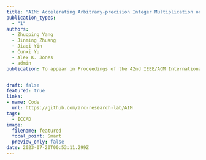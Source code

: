 ```yaml
---
title: "AIM: Accelerating Arbitrary-precision Integer Multiplication on Heterogeneous Reconfigurable Computing Platform Versal ACAP (🔥📣New Paper & Project🔥📣! )"
publication_types:
  - "1"
authors:
  - Zhuoping Yang
  - Jinming Zhuang
  - Jiaqi Yin
  - Cunxi Yu
  - Alex K. Jones
  - admin
publication: To appear in Proceedings of the 42nd IEEE/ACM International Conference on Computer-Aided Design, ICCAD 2023, October 29, 2023 -  November 2, 2022, San Francisco, CA, USA. Full Paper Accepted (acceptance ratio is 21 percent)  


draft: false
featured: true
links:
- name: Code
  url: https://github.com/arc-research-lab/AIM 
tags:
  - ICCAD 
image:
  filename: featured
  focal_point: Smart
  preview_only: false
date: 2023-07-20T00:53:11.299Z
---
```


